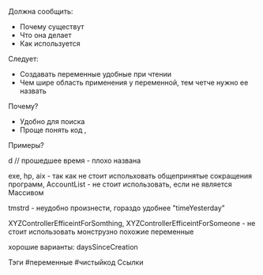 Должна сообщить:
- Почему существут
- Что она делает
- Как используется

Следует: 
 - Создавать переменные удобные при чтении
 - Чем шире область применения у переменной, тем четче нужно ее назвать 


Почему?
- Удобно для поиска
- Проще понять код   ,



Примеры? 

d // прошедшее время - плохо названа

exe, hp, aix - так как не стоит испольховать общепринятые сокращения программ,
AccountList - не стоит использовать, если не является Массивом

tmstrd - неудобно произнести, гораздо удобнее "timeYesterday"

XYZControllerEfficeintForSomthing, XYZControllerEfficeintForSomeone - не стоит использовать монструзно похожие переменные

хорошие варианты:
daysSinceCreation

Тэги
#переменные #чистыйкод
Ссылки


